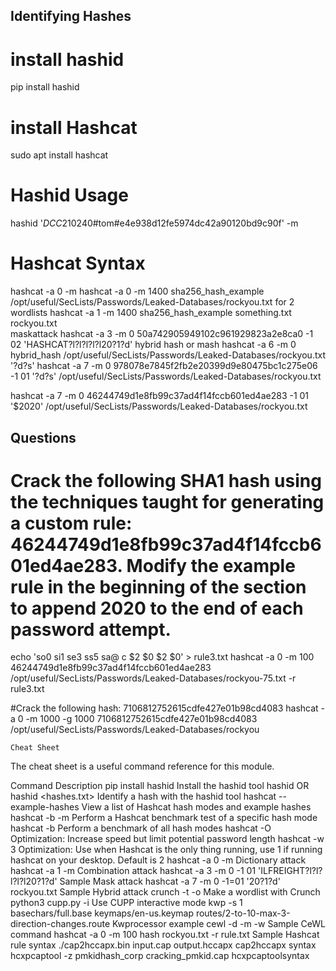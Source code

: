 ## Identifying Hashes
# install hashid
pip install hashid
# install Hashcat
sudo apt install hashcat

# Hashid Usage
hashid '$DCC2$10240#tom#e4e938d12fe5974dc42a90120bd9c90f' -m


# Hashcat Syntax
hashcat -a 0 -m <hash type> <hash file> <wordlist>
hashcat -a 0 -m 1400 sha256_hash_example /opt/useful/SecLists/Passwords/Leaked-Databases/rockyou.txt
for 2 wordlists
hashcat -a 1 -m 1400 sha256_hash_example something.txt rockyou.txt  
  maskattack
  hashcat -a 3 -m 0 50a742905949102c961929823a2e8ca0 -1 02 'HASHCAT?l?l?l?l?l20?1?d'
  hybrid hash or mash
  hashcat -a 6 -m 0 hybrid_hash /opt/useful/SecLists/Passwords/Leaked-Databases/rockyou.txt '?d?s'
  hashcat -a 7 -m 0 978078e7845f2fb2e20399d9e80475bc1c275e06 -1 01 '?d?s' /opt/useful/SecLists/Passwords/Leaked-Databases/rockyou.txt
  
  hashcat -a 7 -m 0 46244749d1e8fb99c37ad4f14fccb601ed4ae283 -1 01 '$2020' /opt/useful/SecLists/Passwords/Leaked-Databases/rockyou.txt
  
  
  
## Questions ##
#  Crack the following SHA1 hash using the techniques taught for generating a custom rule: 46244749d1e8fb99c37ad4f14fccb601ed4ae283. Modify the example rule in the beginning of the section to append 2020 to the end of each password attempt.
  echo 'so0 si1 se3 ss5 sa@ c $2 $0 $2 $0' > rule3.txt
   hashcat -a 0 -m 100 46244749d1e8fb99c37ad4f14fccb601ed4ae283 /opt/useful/SecLists/Passwords/Leaked-Databases/rockyou-75.txt -r rule3.txt

#Crack the following hash: 7106812752615cdfe427e01b98cd4083
  hashcat -a 0 -m 1000 -g 1000 7106812752615cdfe427e01b98cd4083 /opt/useful/SecLists/Passwords/Leaked-Databases/rockyou
  
  
  
    Cheat Sheet
The cheat sheet is a useful command reference for this module.

Command	Description
 pip install hashid	Install the hashid tool
hashid <hash> OR hashid <hashes.txt>	Identify a hash with the hashid tool
hashcat --example-hashes	View a list of Hashcat hash modes and example hashes
hashcat -b -m <hash mode>	Perform a Hashcat benchmark test of a specific hash mode
hashcat -b	Perform a benchmark of all hash modes
hashcat -O	Optimization: Increase speed but limit potential password length
hashcat -w 3	Optimization: Use when Hashcat is the only thing running, use 1 if running hashcat on your desktop. Default is 2
hashcat -a 0 -m <hash type> <hash file> <wordlist>	Dictionary attack
hashcat -a 1 -m <hash type> <hash file> <wordlist1> <wordlist2>	Combination attack
hashcat -a 3 -m 0 <hash file> -1 01 'ILFREIGHT?l?l?l?l?l20?1?d'	Sample Mask attack
hashcat -a 7 -m 0 <hash file> -1=01 '20?1?d' rockyou.txt	Sample Hybrid attack
crunch <minimum length> <maximum length> <charset> -t <pattern> -o <output file>	Make a wordlist with Crunch
python3 cupp.py -i	Use CUPP interactive mode
kwp -s 1 basechars/full.base keymaps/en-us.keymap routes/2-to-10-max-3-direction-changes.route	Kwprocessor example
cewl -d <depth to spider> -m <minimum word length> -w <output wordlist> <url of website>	Sample CeWL command
hashcat -a 0 -m 100 hash rockyou.txt -r rule.txt	Sample Hashcat rule syntax
./cap2hccapx.bin input.cap output.hccapx	cap2hccapx syntax
hcxpcaptool -z pmkidhash_corp cracking_pmkid.cap	hcxpcaptoolsyntax
